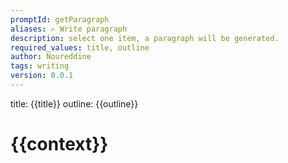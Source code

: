 ```yaml
---
promptId: getParagraph
aliases: ✍️ Write paragraph
description: select one item, a paragraph will be generated.
required_values: title, outline
author: Noureddine
tags: writing
version: 0.0.1
---
```

title:
{{title}}
outline:
{{outline}}

# {{context}}